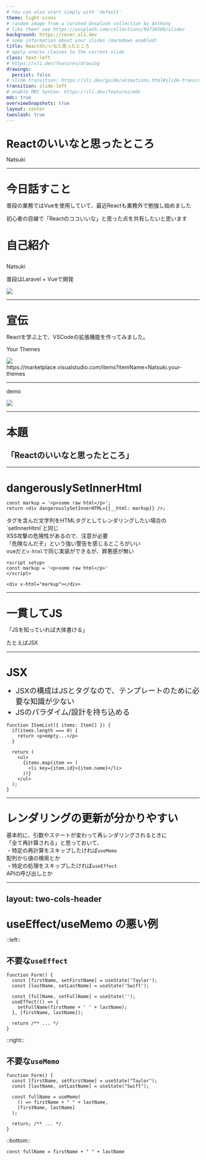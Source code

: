 ```yaml
---
# You can also start simply with 'default'
theme: light-icons
# random image from a curated Unsplash collection by Anthony
# like them? see https://unsplash.com/collections/94734566/slidev
background: https://cover.sli.dev
# some information about your slides (markdown enabled)
title: Reactのいいなと思ったところ
# apply unocss classes to the current slide
class: text-left
# https://sli.dev/features/drawing
drawings:
  persist: false
# slide transition: https://sli.dev/guide/animations.html#slide-transitions
transition: slide-left
# enable MDC Syntax: https://sli.dev/features/mdc
mdc: true
overviewSnapshots: true
layout: center
twoslash: true
---
```


# Reactのいいなと思ったところ

<div class="text-right">
Natsuki
</div>

---

# 今日話すこと

<div class="text-2xl">
普段の業務ではVueを使用していて、最近Reactも業務外で勉強し始めました

初心者の目線で「Reactのココいいな」と思った点を共有したいと思います
</div>

<div v-click class="mt-8">
  <h3 class="opacity-100">自己紹介</h3>

  <div class="m-y-4">
  Natsuki
  </div>

  普段はLaravel + Vueで開発

  <div class="absolute right-8 rounded-full w-[150px] h-[150px] overflow-hidden">
    <img src="https://avatars.githubusercontent.com/u/63272932" />
  </div>
</div>

<style>
  h1 {
    line-height: 1;
  }
  h3 {
    font-size: 1.75rem;
  }
</style>

---

# 宣伝

<div>
Reactを学ぶ上で、VSCodeの拡張機能を作ってみました。
</div>

Your Themes
<div class="h-[20rem] overflow-hidden">
<img src="/marketplace.png">
</div>
https://marketplace.visualstudio.com/items?itemName=Natsuki.your-themes

---

demo

<img src="/demo.gif" />

<!-- 「コードの色も反映する予定です」 -->
<!-- ページを開いた時にgifをスタートしたい -->
---

# 本題

<div class="text-center">
  <h2 class="absolute inset-0 m-auto opacity-100 text-6xl h-4">「Reactのいいなと思ったところ」</h2>
</div>

---

# dangerouslySetInnerHtml

<div v-click>

```tsx
const markup = '<p>some raw html</p>';
return <div dangerouslySetInnerHTML={{__html: markup}} />;
```

</div>

<div v-click>
  <div class="text-xl m-t-4">
    タグを含んだ文字列をHTMLタグとしてレンダリングしたい場合の`setInnerHtml`と同じ
  </div>
  <div class="text-xl m-t-4">
    XSS攻撃の危険性があるので、注意が必要
  </div>
</div>

<div v-click class="text-xl m-t-4">
「危険なんだぞ」という強い警告を感じるところがいい
</div>


<div v-click>
<div class="text-xl m-t-6">
vueだと<code>v-html</code>で同じ実装ができるが、罪悪感が無い
</div>

```vue{5}
<script setup>
const markup = '<p>some raw html</p>'
</script>

<div v-html="markup"></div>
```

</div>

<style>
  pre.slidev-code {
    font-size: 1.25rem !important;
    margin-inline: .5rem;
  }
</style>

---

# 一貫してJS

<p class="lines">
「JSを知っていれば大体書ける」
</p>

<p v-click class="lines">
たとえばJSX
</p>

<style>
  .slidev-layout p.lines {
    opacity: 1;
    font-size: 2rem;
    line-height: 1;
    margin-top: 2rem;
    margin-bottom: 2rem;
  }
</style>
---

# JSX

<ul>
  <li>JSXの構成はJSとタグなので、テンプレートのために必要な知識が少ない</li>
  <li>JSのパラダイム/設計を持ち込める</li>
</ul>

```jsx{all|8-10|2-4}
function ItemList({ items: Item[] }) {
  if(items.length === 0) {
    return <p>empty...</p>
  }
  
  return (
    <ul>
      {items.map(item => (
        <li key={item.id}>{item.name}</li>
      ))}
    </ul>
  );
}
```

<style>
  ul li {
    font-size: 1.2rem;
  }
  pre.slidev-code {
    font-size: 1rem !important;
    margin-inline: .5rem;
  }
</style>
<!-- 
たとえばItemの配列を受け取って表示するコンポーネントがあるとして、
ループさせたければ、
 -->
---

# レンダリングの更新が分かりやすい

<div class="text-xl my-8" v-click>
基本的に、引数やステートが変わって再レンダリングされるときに<br>
「全て再計算される」と思っておいて、
</div>

<div v-click>
  <div class="text-2xl my-4">
  ・特定の再計算をスキップしたければ<code class="text-orange">useMemo</code>
  </div>
  <div class="text-xl mb-4 ml-4">
    配列から値の検索とか
  </div>
</div>

<div v-click>
  <div class="text-2xl my-4">
  ・特定の処理をスキップしたければ<code class="text-orange">useEffect</code>
  </div>
  <div class="text-xl mb-4 ml-4">
    APIの呼び出しとか
  </div>
</div>

---
layout: two-cols-header
---

# useEffect/useMemo の悪い例

::left::

## 不要な`useEffect`

```tsx{all|6-8|all}
function Form() {
  const [firstName, setFirstName] = useState('Taylor');
  const [lastName, setLastName] = useState('Swift');

  const [fullName, setFullName] = useState('');
  useEffect(() => {
    setFullName(firstName + ' ' + lastName);
  }, [firstName, lastName]);

  return /** ... */
}
```

::right::

## 不要な`useMemo`

```tsx{all|5-8|all}
function Form() {
  const [firstName, setFirstName] = useState("Taylor");
  const [lastName, setLastName] = useState("Swift");

  const fullName = useMemo(
    () => firstName + " " + lastName,
    [firstName, lastName]
  );

  return; /** ... */
}
```

::bottom::

```tsx
const fullName = firstName + " " + lastName
```

<style>
  .two-cols-header {
    grid-template-rows: 2.5rem 1fr;
    grid-gap: 1em;
  }
  .col-left,.col-right {
    margin-top: 1rem;
  }
  .col-bottom .slidev-code {
    font-size: 1.5rem !important;
  }
</style>
